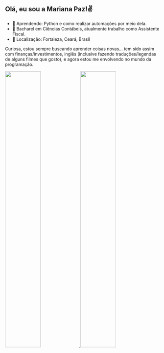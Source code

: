 ## Olá, eu sou a Mariana Paz!✌️

- 🌱 Aprendendo: Python e como realizar automações por meio dela.
- 💼 Bacharel em Ciências Contábeis, atualmente trabalho como Assistente Fiscal. 
- 📍 Localização: Fortaleza, Ceará, Brasil

Curiosa, estou sempre buscando aprender coisas novas... tem sido assim com finanças/investimentos, inglês (inclusive fazendo traduções/legendas de alguns filmes que gosto), e agora estou me envolvendo no mundo da programação.

<div>
  <a href="https://github.com/maripzlima">
  <img width="48%" src="https://github-readme-stats.vercel.app/api?username=maripzlima&show_icons=true&theme=dracula&include_all_commits=true&count_private=true"/>
  <img width="48%" src="https://github-readme-stats.vercel.app/api/top-langs/?username=maripzlima&layout=compact&langs_count=7&theme=dracula"/>
</div>
